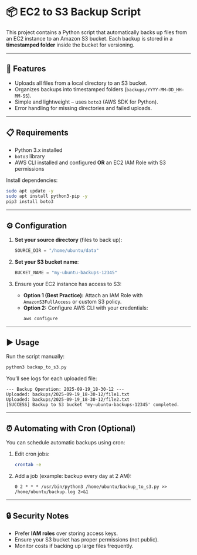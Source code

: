 # 📦 EC2 to S3 Backup Script

This project contains a Python script that automatically backs up files from an EC2 instance to an Amazon S3 bucket. Each backup is stored in a **timestamped folder** inside the bucket for versioning.

---

## 🚀 Features
- Uploads all files from a local directory to an S3 bucket.  
- Organizes backups into timestamped folders (`backups/YYYY-MM-DD_HH-MM-SS`).  
- Simple and lightweight – uses `boto3` (AWS SDK for Python).  
- Error handling for missing directories and failed uploads.  

---

## 📋 Requirements
- Python 3.x installed  
- `boto3` library  
- AWS CLI installed and configured **OR** an EC2 IAM Role with S3 permissions  

Install dependencies:
```bash
sudo apt update -y
sudo apt install python3-pip -y
pip3 install boto3
```

---

## ⚙️ Configuration
1. **Set your source directory** (files to back up):
   ```python
   SOURCE_DIR = "/home/ubuntu/data"
   ```

2. **Set your S3 bucket name**:
   ```python
   BUCKET_NAME = "my-ubuntu-backups-12345"
   ```

3. Ensure your EC2 instance has access to S3:
   - **Option 1 (Best Practice):** Attach an IAM Role with `AmazonS3FullAccess` or custom S3 policy.  
   - **Option 2:** Configure AWS CLI with your credentials:
     ```bash
     aws configure
     ```

---

## ▶️ Usage
Run the script manually:
```bash
python3 backup_to_s3.py
```

You’ll see logs for each uploaded file:
```
--- Backup Operation: 2025-09-19_18-30-12 ---
Uploaded: backups/2025-09-19_18-30-12/file1.txt
Uploaded: backups/2025-09-19_18-30-12/file2.txt
[SUCCESS] Backup to S3 bucket 'my-ubuntu-backups-12345' completed.
```

---

## ⏰ Automating with Cron (Optional)
You can schedule automatic backups using cron:

1. Edit cron jobs:
   ```bash
   crontab -e
   ```

2. Add a job (example: backup every day at 2 AM):
   ```
   0 2 * * * /usr/bin/python3 /home/ubuntu/backup_to_s3.py >> /home/ubuntu/backup.log 2>&1
   ```

---

## 🔒 Security Notes
- Prefer **IAM roles** over storing access keys.  
- Ensure your S3 bucket has proper permissions (not public).  
- Monitor costs if backing up large files frequently.  
